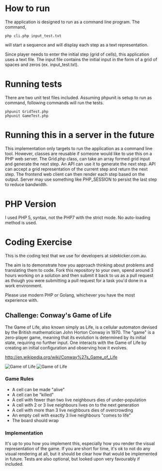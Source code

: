 How to run
==========
The application is designed to run as a command line program. The command,
```
php cli.php input_test.txt 
```
will start a sequence and will display each step as a text representation. 

Since player needs to enter the initial step (grid of cells), this application uses a text file. The input
file contains the initial input in the form of a grid of spaces and zeros (ex. input_test.txt). 

Running tests
=============
There are two unit test files included. Assuming phpunit is setup to run as command,
following commands will run the tests.
```
phpunit GridTest.php
phpunit GameTest.php
```

Running this in a server in the future
=======================================
This implementation only targets to run the application as a command line tool. However, classes
are reusable if someone would like to use this on a PHP web server. The Grid.php class, can take
an array formed grid input and generate the next step. An API can use it to generate the next step. API
can accept a grid representation of the current step and return the next step. The frontend web client
can then render each step based on the output. Server may use something like PHP_SESSION to persist the 
last step to reduce bandwidth.

PHP Version
===========
I used PHP 5, syntax, not the PHP7 with the strict mode. No auto-loading method is used.

Coding Exercise
===============

This is the coding test that we use for developers at sidekicker.com.au. 

The aim is to demonstrate how you approach thinking about problems and translating them to code. Fork this repository to your own, spend around 3 hours working on a solution and then submit it back to us as a pull request as though you were submitting a pull request for a task you'd done in a work environment.

Please use modern PHP or Golang, whichever you have the most experience with.

## Challenge: Conway's Game of Life

The Game of Life, also known simply as Life, is a cellular automaton devised by the British mathematician John Horton Conway in 1970.
The "game" is a zero-player game, meaning that its evolution is determined by its initial state, requiring no further input. One interacts with the Game of Life by creating an initial configuration and observing how it evolves.

http://en.wikipedia.org/wiki/Conway%27s_Game_of_Life

![Game of Life](https://images.chaostangent.com/2009/08/gameoflife-1.gif)
![Game of Life](https://images.chaostangent.com/2009/08/gameoflife-2.gif)

### Game Rules

* A cell can be made "alive"
* A cell can be "killed"
* A cell with fewer than two live neighbours dies of under-population
* A cell with 2 or 3 live neighbours lives on to the next generation
* A cell with more than 3 live neighbours dies of overcrowding
* An empty cell with exactly 3 live neighbours "comes to life"
* The board should wrap

### Implementation

It's up to you how you implement this, especially how you render the visual representation of the game. If you are short for time, it's ok to not do any visual rendering at all, but it should be clear how that would be implemented in future. Tests are also optional, but looked upon very favourably if included. 
